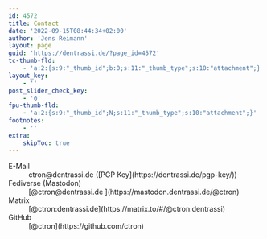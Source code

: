 ```yaml
---
id: 4572
title: Contact
date: '2022-09-15T08:44:34+02:00'
author: 'Jens Reimann'
layout: page
guid: 'https://dentrassi.de/?page_id=4572'
tc-thumb-fld:
    - 'a:2:{s:9:"_thumb_id";b:0;s:11:"_thumb_type";s:10:"attachment";}'
layout_key:
    - ''
post_slider_check_key:
    - '0'
fpu-thumb-fld:
    - 'a:2:{s:9:"_thumb_id";N;s:11:"_thumb_type";s:10:"attachment";}'
footnotes:
    - ''
extra:
    skipToc: true
---
```


<dl><dt>E-Mail</dt><dd>ctron@dentrassi.de ([PGP Key](https://dentrassi.de/pgp-key/))</dd><dt>Fediverse (Mastodon)</dt><dd>[@ctron@dentrassi.de ](https://mastodon.dentrassi.de/@ctron)</dd><dt>Matrix</dt><dd>[@ctron:dentrassi.de](https://matrix.to/#/@ctron:dentrassi)</dd><dt>GitHub</dt><dd>[@ctron](https://github.com/ctron)</dd></dl>
